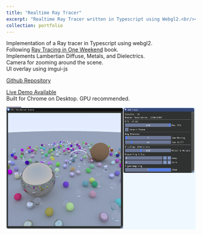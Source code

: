 ```yaml
---
title: "Realtime Ray Tracer"
excerpt: "Realtime Ray Tracer written in Typescript using Webgl2.<br/><a href='https://iwanttoeatyo.github.io/ts-raytracer/index.html'>Live Demo Available</a><br/><img src='/images/rendering/a-2.jpg'  height="400">"
collection: portfolio
---
```


Implementation of a Ray tracer in Typescript using webgl2.  
Following [Ray Tracing in One Weekend](http://in1weekend.blogspot.com/2016/01/ray-tracing-in-one-weekend.html) book.  
Implements Lambertian Diffuse, Metals, and Dielectrics.  
Camera for zooming around the scene.  
UI overlay using imgui-js

[Github Repository](https://github.com/iwanttoeatyo/ts-raytracer)  

[Live Demo Available](https://iwanttoeatyo.github.io/ts-raytracer/index.html)  
Built for Chrome on Desktop. GPU recommended.

[<img src="/images/rendering/a-2.jpg" alt="Typescript PBR Renderer Demoimage">](https://iwanttoeatyo.github.io/ts-pbr-renderer/index.html)

